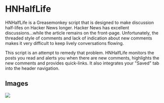 HNHalfLife
==========

HNHalfLife is a Greasemonkey script that is designed to make discussion half-lifes on Hacker News longer.  Hacker News has excellent discussions...while the article remains on the front-page.  Unfortunately, the threaded style of comments and lack of indication about new comments makes it very difficult to keep lively conversations flowing.

This script is an attempt to remedy that problem.  HNHalfLife monitors the posts you read and alerts you when there are new comments, highlights the new comments and provides quick-links.  It also integrates your "Saved" tab into the header navigation.

Images
------
![](http://github.com/polyfractal/HNHalfLife/raw/master/actionshot.png)
